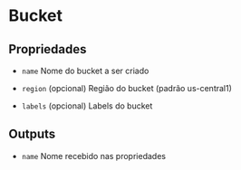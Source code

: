 # Bucket

## Propriedades

- `name` Nome do bucket a ser criado

- `region` (opcional) Região do bucket (padrão us-central1)

- `labels` (opcional) Labels do bucket

## Outputs

- `name` Nome recebido nas propriedades